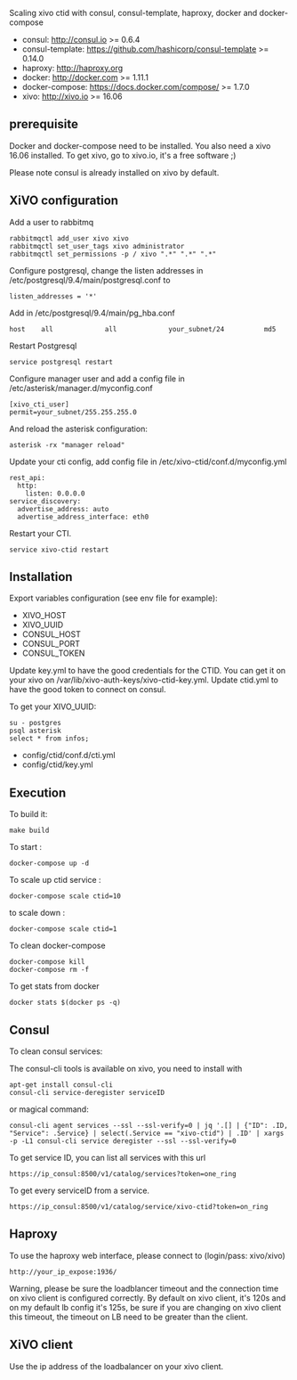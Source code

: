Scaling xivo ctid with consul, consul-template, haproxy, docker and docker-compose

* consul: http://consul.io >= 0.6.4
* consul-template: https://github.com/hashicorp/consul-template >= 0.14.0
* haproxy: http://haproxy.org
* docker: http://docker.com >= 1.11.1
* docker-compose: https://docs.docker.com/compose/ >= 1.7.0
* xivo: http://xivo.io >= 16.06

prerequisite
------------

Docker and docker-compose need to be installed. You also need a xivo 16.06 installed. To get xivo, go to xivo.io, it's a free software ;)

Please note consul is already installed on xivo by default.

XiVO configuration
------------------

Add a user to rabbitmq

    rabbitmqctl add_user xivo xivo
    rabbitmqctl set_user_tags xivo administrator
    rabbitmqctl set_permissions -p / xivo ".*" ".*" ".*" 

Configure postgresql, change the listen addresses in /etc/postgresql/9.4/main/postgresql.conf to

    listen_addresses = '*'

Add in /etc/postgresql/9.4/main/pg_hba.conf

    host    all             all             your_subnet/24          md5

Restart Postgresql

    service postgresql restart

Configure manager user and add a config file in /etc/asterisk/manager.d/myconfig.conf 

    [xivo_cti_user]
    permit=your_subnet/255.255.255.0

And reload the asterisk configuration:

    asterisk -rx "manager reload"

Update your cti config, add config file in /etc/xivo-ctid/conf.d/myconfig.yml

    rest_api:
      http:
        listen: 0.0.0.0
    service_discovery:
      advertise_address: auto
      advertise_address_interface: eth0

Restart your CTI.

    service xivo-ctid restart

Installation
------------

Export variables configuration (see env file for example):

- XIVO_HOST
- XIVO_UUID
- CONSUL_HOST
- CONSUL_PORT
- CONSUL_TOKEN

Update key.yml to have the good credentials for the CTID. You can get it on your xivo on /var/lib/xivo-auth-keys/xivo-ctid-key.yml.
Update ctid.yml to have the good token to connect on consul.

To get your XIVO_UUID:

    su - postgres
    psql asterisk
    select * from infos;

- config/ctid/conf.d/cti.yml
- config/ctid/key.yml

Execution
---------

To build it:

    make build

To start :

    docker-compose up -d

To scale up ctid service :

    docker-compose scale ctid=10

to scale down :

    docker-compose scale ctid=1

To clean docker-compose

    docker-compose kill
    docker-compose rm -f

To get stats from docker

    docker stats $(docker ps -q)

Consul
------

To clean consul services:

The consul-cli tools is available on xivo, you need to install with

    apt-get install consul-cli
    consul-cli service-deregister serviceID

or magical command:

    consul-cli agent services --ssl --ssl-verify=0 | jq '.[] | {"ID": .ID, "Service": .Service} | select(.Service == "xivo-ctid") | .ID' | xargs -p -L1 consul-cli service deregister --ssl --ssl-verify=0 

To get service ID, you can list all services with this url

    https://ip_consul:8500/v1/catalog/services?token=one_ring

To get every serviceID from a service.

    https://ip_consul:8500/v1/catalog/service/xivo-ctid?token=on_ring

Haproxy
-------

To use the haproxy web interface, please connect to (login/pass: xivo/xivo)

    http://your_ip_expose:1936/

Warning, please be sure the loadblancer timeout and the connection time on xivo client is configured correctly. By default on xivo client, it's 120s and on my default lb config it's 125s, be sure if you are changing on xivo client this timeout, the timeout on LB need to be greater than the client.

XiVO client
-----------

Use the ip address of the loadbalancer on your xivo client.
